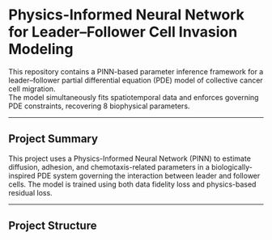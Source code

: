 # Physics-Informed Neural Network for Leader–Follower Cell Invasion Modeling

This repository contains a PINN-based parameter inference framework for a leader–follower partial differential equation (PDE) model of collective cancer cell migration.  
The model simultaneously fits spatiotemporal data and enforces governing PDE constraints, recovering 8 biophysical parameters.

---

## Project Summary

This project uses a Physics-Informed Neural Network (PINN) to estimate diffusion, adhesion, and chemotaxis-related parameters in a biologically-inspired PDE system governing the interaction between leader and follower cells. The model is trained using both data fidelity loss and physics-based residual loss.

---

## Project Structure
